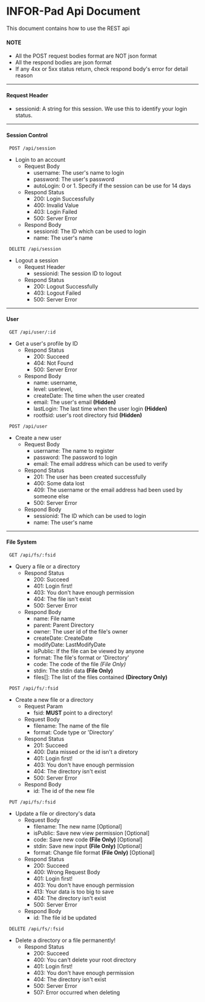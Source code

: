# INFOR-Pad Api Document
This document contains how to use the REST api
#### NOTE
 * All the POST request bodies format are NOT json format
 * All the respond bodies are json format
 * If any 4xx or 5xx status return, check respond body's error for detail reason
***
#### Request Header
 * sessionid: A string for this session. We use this to identify your login status.
***
#### Session Control
~~~http
 POST /api/session
~~~
 * Login to an account
	 * Request Body
	 	 * username: The user's name to login
	 	 * password: The user's password
	 	 * autoLogin: 0 or 1. Specify if the session can be use for 14 days
	 * Respond Status
	 	 * 200: Login Successfully
	 	 * 400: Invalid Value
	 	 * 403: Login Failed
	 	 * 500: Server Error
	 * Respond Body
	 	 * sessionid: The ID which can be used to login
	 	 * name: The user's name

~~~http
 DELETE /api/session
~~~
 * Logout a session
	 * Request Header
	 	 * sessionid: The session ID to logout
	 * Respond Status
	 	 * 200: Logout Successfully
	 	 * 403: Logout Failed
	 	 * 500: Server Error

***
#### User
~~~http
 GET /api/user/:id
~~~
 * Get a user's profile by ID
     * Respond Status
         * 200: Succeed
         * 404: Not Found
         * 500: Server Error
     * Respond Body
         * name: username,
         * level: userlevel,
         * createDate: The time when the user created
         * email: The user's email **(Hidden)**
         * lastLogin: The last time when the user login **(Hidden)**
         * rootfsid: user's root directory fsid **(Hidden)**

~~~http
 POST /api/user
~~~
 * Create a new user
 	 * Request Body
 		 * username: The name to register
 		 * password: The password to login
 		 * email: The email address which can be used to verify
 	 * Respond Status
 		 * 201: The user has been created successfully
 		 * 400: Some data lost
 		 * 409: The username or the email address had been used by someone else
 		 * 500: Server Error
   	 * Respond Body
 		 * sessionid: The ID which can be used to login
	 	 * name: The user's name

***
#### File System
~~~http
 GET /api/fs/:fsid
~~~
 * Query a file or a directory
     * Respond Status
         * 200: Succeed
         * 401: Login first!
         * 403: You don't have enough permission
         * 404: The file isn't exist
         * 500: Server Error
     * Respond Body
         * name: File name
         * parent: Parent Directory
         * owner: The user id of the file's owner
         * createDate: CreateDate
         * modifyDate: LastModifyDate
         * isPublic: If the file can be viewed by anyone
         * format: The file's format or 'Directory'
         * code: The code of the file *(File Only)*
         * stdin: The stdin data **(File Only)**
         * files[]: The list of the files contained **(Directory Only)**

~~~http
 POST /api/fs/:fsid
~~~
 * Create a new file or a directory
     * Request Param
     	 * fsid: **MUST** point to a directory!
     * Request Body
         * filename: The name of the file
         * format: Code type or 'Directory'
     * Respond Status
         * 201: Succeed
         * 400: Data missed or the id isn't a diretory
         * 401: Login first!
         * 403: You don't have enough permission
         * 404: The directory isn't exist
         * 500: Server Error
     * Respond Body
         * id: The id of the new file

~~~http
 PUT /api/fs/:fsid
~~~
 * Update a file or directory's data
     * Request Body
         * filename: The new name [Optional]
         * isPublic: Save new view permission [Optional]
         * code: Save new code **(File Only)** [Optional]
         * stdin: Save new input **(File Only)** [Optional]
         * format: Change file format **(File Only)** [Optional]
     * Respond Status
         * 200: Succeed
         * 400: Wrong Request Body
         * 401: Login first!
         * 403: You don't have enough permission
         * 413: Your data is too big to save
         * 404: The directory isn't exist
         * 500: Server Error
     * Respond Body
         * id: The file id be updated

~~~http
 DELETE /api/fs/:fsid
~~~
 * Delete a directory or a file permanently!
     * Respond Status
         * 200: Succeed
         * 400: You can't delete your root directory
         * 401: Login first!
         * 403: You don't have enough permission
         * 404: The directory isn't exist
         * 500: Server Error
         * 507: Error occurred when deleting

